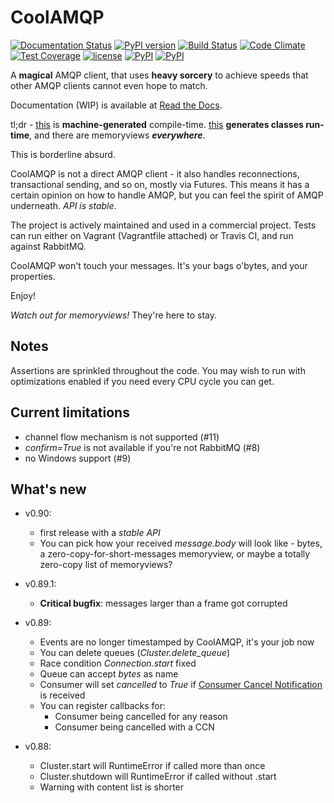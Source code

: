 CoolAMQP
========
[![Documentation Status](https://readthedocs.org/projects/coolamqp/badge/?version=latest)](http://coolamqp.readthedocs.io/en/latest/?badge=latest)
[![PyPI version](https://badge.fury.io/py/CoolAMQP.svg)](https://badge.fury.io/py/CoolAMQP)
[![Build Status](https://travis-ci.org/smok-serwis/coolamqp.svg)](https://travis-ci.org/smok-serwis/coolamqp)
[![Code Climate](https://codeclimate.com/github/smok-serwis/coolamqp/badges/gpa.svg)](https://codeclimate.com/github/smok-serwis/coolamqp)
[![Test Coverage](https://codeclimate.com/github/smok-serwis/coolamqp/badges/coverage.svg)](https://codeclimate.com/github/smok-serwis/coolamqp/coverage)
[![license](https://img.shields.io/github/license/mashape/apistatus.svg)]()
[![PyPI](https://img.shields.io/pypi/pyversions/CoolAMQP.svg)]()
[![PyPI](https://img.shields.io/pypi/implementation/CoolAMQP.svg)]()

A **magical** AMQP client, that uses **heavy sorcery** to achieve speeds that other AMQP clients cannot even hope to match.

Documentation (WIP) is available at [Read the Docs](http://coolamqp.readthedocs.io/).

tl;dr - [this](coolamqp/framing/definitions.py) is **machine-generated** compile-time.
[this](coolamqp/framing/compilation/content_property.py) **generates classes run-time**,
and there are memoryviews **_everywhere_**. 

This is borderline absurd.

CoolAMQP is not a direct AMQP client - it also handles reconnections, transactional sending,
and so on, mostly via Futures. This means it has a certain opinion on how to 
handle AMQP, but you can feel the spirit of AMQP underneath. *API is stable*.


The project is actively maintained and used in a commercial project. Tests can run
either on Vagrant (Vagrantfile attached) or Travis CI, and run against RabbitMQ.

CoolAMQP won't touch your messages. It's your bags o'bytes, and your properties.

Enjoy!

_Watch out for memoryviews!_ They're here to stay.


## Notes
Assertions are sprinkled throughout the code. You may wish to run with optimizations enabled
if you need every CPU cycle you can get.

## Current limitations

* channel flow mechanism is not supported (#11)
* _confirm=True_ is not available if you're not RabbitMQ (#8)
* no Windows support (#9)

## What's new

* v0.90:
  * first release with a *stable API*
  * You can pick how your received _message.body_ will look like - bytes, 
  a zero-copy-for-short-messages memoryview, or maybe a totally zero-copy list of memoryviews?

* v0.89.1:
  * **Critical bugfix**: messages larger than a frame got corrupted

* v0.89: 
   * Events are no longer timestamped by CoolAMQP, it's your job now
   * You can delete queues (_Cluster.delete_queue_)
   * Race condition _Connection.start_ fixed
   * Queue can accept _bytes_ as name
   * Consumer will set _cancelled_ to _True_ if 
   [Consumer Cancel Notification](https://www.rabbitmq.com/consumer-cancel.html) is received
   * You can register callbacks for:
       * Consumer being cancelled for any reason
       * Consumer being cancelled with a CCN

* v0.88:
    * Cluster.start will RuntimeError if called more than once
    * Cluster.shutdown will RuntimeError if called without .start
    * Warning with content list is shorter
